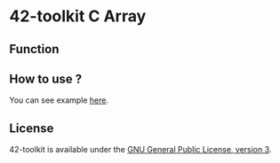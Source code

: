 42-toolkit	C Array
==========

## Function



## How to use ?

You can see example [here](https://github.com/QuentinPerez/42-toolkit/tree/master/examples/libc/array).

## License

42-toolkit is available under the [GNU General Public License, version 3](LICENSE).
